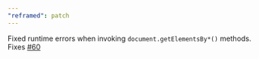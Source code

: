 ```yaml
---
"reframed": patch
---
```


Fixed runtime errors when invoking `document.getElementsBy*()` methods. Fixes [#60](https://github.com/web-fragments/web-fragments/issues/60)
